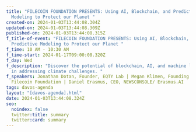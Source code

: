 ```yaml
---
title: "FILECOIN FOUNDATION PRESENTS: Using AI, Blockchain, and Predictive
  Modeling to Protect our Planet "
created-on: 2024-01-03T13:44:08.304Z
updated-on: 2024-01-03T13:44:08.309Z
published-on: 2024-01-03T13:44:08.315Z
f_title-of-event: "FILECOIN FOUNDATION PRESENTS: Using AI, Blockchain, and
  Predictive Modeling to Protect our Planet "
f_time: 10 AM - 10:30 AM
f_time-start: 2024-01-17T09:00:08.320Z
f_day: Wed
f_description: "Discover the potential of blockchain, AI, and machine learning
  in addressing climate challenges. "
f_speakers: Jonathan Dotan, Founder, EQTY Lab | Megan Klimen, Founding Officer,
  Filecoin Foundation | Daniel Erasmus, CEO, NEWSCONSOLE/ Erasmus.AI
tags: davos-agenda
layout: "[davos-agenda].html"
date: 2024-01-03T13:44:08.324Z
seo:
  noindex: false
  twitter:title: summary
  twitter:card: summary
---
```


